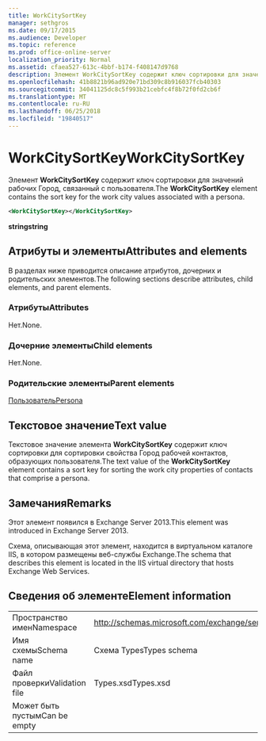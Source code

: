 ```yaml
---
title: WorkCitySortKey
manager: sethgros
ms.date: 09/17/2015
ms.audience: Developer
ms.topic: reference
ms.prod: office-online-server
localization_priority: Normal
ms.assetid: cfaea527-613c-4bbf-b174-f408147d9768
description: Элемент WorkCitySortKey содержит ключ сортировки для значений рабочих Город, связанный с пользователя.
ms.openlocfilehash: 41b8821b96ad920e71bd309c8b916037fcb40303
ms.sourcegitcommit: 34041125dc8c5f993b21cebfc4f8b72f0fd2cb6f
ms.translationtype: MT
ms.contentlocale: ru-RU
ms.lasthandoff: 06/25/2018
ms.locfileid: "19840517"
---
```

# <a name="workcitysortkey"></a><span data-ttu-id="98e9f-103">WorkCitySortKey</span><span class="sxs-lookup"><span data-stu-id="98e9f-103">WorkCitySortKey</span></span>

<span data-ttu-id="98e9f-104">Элемент **WorkCitySortKey** содержит ключ сортировки для значений рабочих Город, связанный с пользователя.</span><span class="sxs-lookup"><span data-stu-id="98e9f-104">The **WorkCitySortKey** element contains the sort key for the work city values associated with a persona.</span></span> 
  
```XML
<WorkCitySortKey></WorkCitySortKey>
```

 <span data-ttu-id="98e9f-105">**string**</span><span class="sxs-lookup"><span data-stu-id="98e9f-105">**string**</span></span>
## <a name="attributes-and-elements"></a><span data-ttu-id="98e9f-106">Атрибуты и элементы</span><span class="sxs-lookup"><span data-stu-id="98e9f-106">Attributes and elements</span></span>

<span data-ttu-id="98e9f-107">В разделах ниже приводится описание атрибутов, дочерних и родительских элементов.</span><span class="sxs-lookup"><span data-stu-id="98e9f-107">The following sections describe attributes, child elements, and parent elements.</span></span>
  
### <a name="attributes"></a><span data-ttu-id="98e9f-108">Атрибуты</span><span class="sxs-lookup"><span data-stu-id="98e9f-108">Attributes</span></span>

<span data-ttu-id="98e9f-109">Нет.</span><span class="sxs-lookup"><span data-stu-id="98e9f-109">None.</span></span>
  
### <a name="child-elements"></a><span data-ttu-id="98e9f-110">Дочерние элементы</span><span class="sxs-lookup"><span data-stu-id="98e9f-110">Child elements</span></span>

<span data-ttu-id="98e9f-111">Нет.</span><span class="sxs-lookup"><span data-stu-id="98e9f-111">None.</span></span>
  
### <a name="parent-elements"></a><span data-ttu-id="98e9f-112">Родительские элементы</span><span class="sxs-lookup"><span data-stu-id="98e9f-112">Parent elements</span></span>

[<span data-ttu-id="98e9f-113">Пользователь</span><span class="sxs-lookup"><span data-stu-id="98e9f-113">Persona</span></span>](persona.md)
  
## <a name="text-value"></a><span data-ttu-id="98e9f-114">Текстовое значение</span><span class="sxs-lookup"><span data-stu-id="98e9f-114">Text value</span></span>

<span data-ttu-id="98e9f-115">Текстовое значение элемента **WorkCitySortKey** содержит ключ сортировки для сортировки свойства Город рабочей контактов, образующих пользователя.</span><span class="sxs-lookup"><span data-stu-id="98e9f-115">The text value of the **WorkCitySortKey** element contains a sort key for sorting the work city properties of contacts that comprise a persona.</span></span> 
  
## <a name="remarks"></a><span data-ttu-id="98e9f-116">Замечания</span><span class="sxs-lookup"><span data-stu-id="98e9f-116">Remarks</span></span>

<span data-ttu-id="98e9f-117">Этот элемент появился в Exchange Server 2013.</span><span class="sxs-lookup"><span data-stu-id="98e9f-117">This element was introduced in Exchange Server 2013.</span></span>
  
<span data-ttu-id="98e9f-118">Схема, описывающая этот элемент, находится в виртуальном каталоге IIS, в котором размещены веб-службы Exchange.</span><span class="sxs-lookup"><span data-stu-id="98e9f-118">The schema that describes this element is located in the IIS virtual directory that hosts Exchange Web Services.</span></span>
  
## <a name="element-information"></a><span data-ttu-id="98e9f-119">Сведения об элементе</span><span class="sxs-lookup"><span data-stu-id="98e9f-119">Element information</span></span>

|||
|:-----|:-----|
|<span data-ttu-id="98e9f-120">Пространство имен</span><span class="sxs-lookup"><span data-stu-id="98e9f-120">Namespace</span></span>  <br/> |http://schemas.microsoft.com/exchange/services/2006/types  <br/> |
|<span data-ttu-id="98e9f-121">Имя схемы</span><span class="sxs-lookup"><span data-stu-id="98e9f-121">Schema name</span></span>  <br/> |<span data-ttu-id="98e9f-122">Схема Types</span><span class="sxs-lookup"><span data-stu-id="98e9f-122">Types schema</span></span>  <br/> |
|<span data-ttu-id="98e9f-123">Файл проверки</span><span class="sxs-lookup"><span data-stu-id="98e9f-123">Validation file</span></span>  <br/> |<span data-ttu-id="98e9f-124">Types.xsd</span><span class="sxs-lookup"><span data-stu-id="98e9f-124">Types.xsd</span></span>  <br/> |
|<span data-ttu-id="98e9f-125">Может быть пустым</span><span class="sxs-lookup"><span data-stu-id="98e9f-125">Can be empty</span></span>  <br/> ||
   

